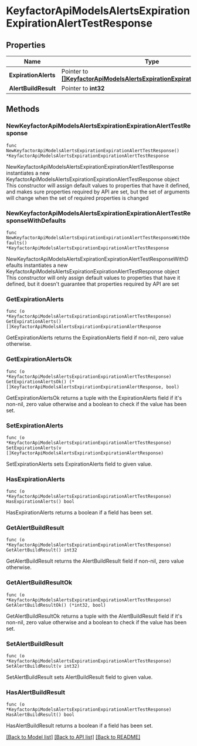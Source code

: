 # KeyfactorApiModelsAlertsExpirationExpirationAlertTestResponse

## Properties

Name | Type | Description | Notes
------------ | ------------- | ------------- | -------------
**ExpirationAlerts** | Pointer to [**[]KeyfactorApiModelsAlertsExpirationExpirationAlertResponse**](KeyfactorApiModelsAlertsExpirationExpirationAlertResponse.md) |  | [optional] 
**AlertBuildResult** | Pointer to **int32** |  | [optional] 

## Methods

### NewKeyfactorApiModelsAlertsExpirationExpirationAlertTestResponse

`func NewKeyfactorApiModelsAlertsExpirationExpirationAlertTestResponse() *KeyfactorApiModelsAlertsExpirationExpirationAlertTestResponse`

NewKeyfactorApiModelsAlertsExpirationExpirationAlertTestResponse instantiates a new KeyfactorApiModelsAlertsExpirationExpirationAlertTestResponse object
This constructor will assign default values to properties that have it defined,
and makes sure properties required by API are set, but the set of arguments
will change when the set of required properties is changed

### NewKeyfactorApiModelsAlertsExpirationExpirationAlertTestResponseWithDefaults

`func NewKeyfactorApiModelsAlertsExpirationExpirationAlertTestResponseWithDefaults() *KeyfactorApiModelsAlertsExpirationExpirationAlertTestResponse`

NewKeyfactorApiModelsAlertsExpirationExpirationAlertTestResponseWithDefaults instantiates a new KeyfactorApiModelsAlertsExpirationExpirationAlertTestResponse object
This constructor will only assign default values to properties that have it defined,
but it doesn't guarantee that properties required by API are set

### GetExpirationAlerts

`func (o *KeyfactorApiModelsAlertsExpirationExpirationAlertTestResponse) GetExpirationAlerts() []KeyfactorApiModelsAlertsExpirationExpirationAlertResponse`

GetExpirationAlerts returns the ExpirationAlerts field if non-nil, zero value otherwise.

### GetExpirationAlertsOk

`func (o *KeyfactorApiModelsAlertsExpirationExpirationAlertTestResponse) GetExpirationAlertsOk() (*[]KeyfactorApiModelsAlertsExpirationExpirationAlertResponse, bool)`

GetExpirationAlertsOk returns a tuple with the ExpirationAlerts field if it's non-nil, zero value otherwise
and a boolean to check if the value has been set.

### SetExpirationAlerts

`func (o *KeyfactorApiModelsAlertsExpirationExpirationAlertTestResponse) SetExpirationAlerts(v []KeyfactorApiModelsAlertsExpirationExpirationAlertResponse)`

SetExpirationAlerts sets ExpirationAlerts field to given value.

### HasExpirationAlerts

`func (o *KeyfactorApiModelsAlertsExpirationExpirationAlertTestResponse) HasExpirationAlerts() bool`

HasExpirationAlerts returns a boolean if a field has been set.

### GetAlertBuildResult

`func (o *KeyfactorApiModelsAlertsExpirationExpirationAlertTestResponse) GetAlertBuildResult() int32`

GetAlertBuildResult returns the AlertBuildResult field if non-nil, zero value otherwise.

### GetAlertBuildResultOk

`func (o *KeyfactorApiModelsAlertsExpirationExpirationAlertTestResponse) GetAlertBuildResultOk() (*int32, bool)`

GetAlertBuildResultOk returns a tuple with the AlertBuildResult field if it's non-nil, zero value otherwise
and a boolean to check if the value has been set.

### SetAlertBuildResult

`func (o *KeyfactorApiModelsAlertsExpirationExpirationAlertTestResponse) SetAlertBuildResult(v int32)`

SetAlertBuildResult sets AlertBuildResult field to given value.

### HasAlertBuildResult

`func (o *KeyfactorApiModelsAlertsExpirationExpirationAlertTestResponse) HasAlertBuildResult() bool`

HasAlertBuildResult returns a boolean if a field has been set.


[[Back to Model list]](../README.md#documentation-for-models) [[Back to API list]](../README.md#documentation-for-api-endpoints) [[Back to README]](../README.md)


